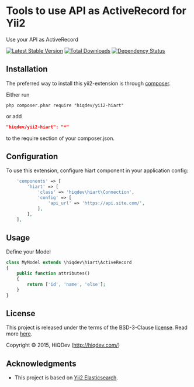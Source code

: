 Tools to use API as ActiveRecord for Yii2
=========================================

Use your API as ActiveRecord

[![Latest Stable Version](https://poser.pugx.org/hiqdev/yii2-hiart/v/stable)](//packagist.org/packages/hiqdev/yii2-hiart)
[![Total Downloads](https://poser.pugx.org/hiqdev/yii2-hiart/downloads)](//packagist.org/packages/hiqdev/yii2-hiart)
[![Dependency Status](https://www.versioneye.com/php/hiqdev:yii2-hiart/dev-master/badge.svg)](https://www.versioneye.com/php/hiqdev:yii2-hiart/dev-master)

## Installation

The preferred way to install this yii2-extension is through [composer](http://getcomposer.org/download/).

Either run

```
php composer.phar require "hiqdev/yii2-hiart"
```

or add

```json
"hiqdev/yii2-hiart": "*"
```

to the require section of your composer.json.

## Configuration

To use this extension, configure hiart component in your application config:

```php
    'components' => [
        'hiart' => [
            'class' => 'hiqdev\hiart\Connection',
            'config' => [
                'api_url' => 'https://api.site.com/',
            ],
        ],
    ],
```

## Usage

Define your Model

```php
class MyModel extends \hiqdev\hiart\ActiveRecord
{
    public function attributes()
    {
        return ['id', 'name', 'else'];
    }
}
```

## License

This project is released under the terms of the BSD-3-Clause [license](https://github.com/hiqdev/yii2-hiart/blob/master/LICENSE).
Read more [here](http://choosealicense.com/licenses/bsd-3-clause).

Copyright © 2015, HiQDev (http://hiqdev.com/)

## Acknowledgments

- This project is based on [Yii2 Elasticsearch](https://github.com/yiisoft/yii2-elasticsearch).
